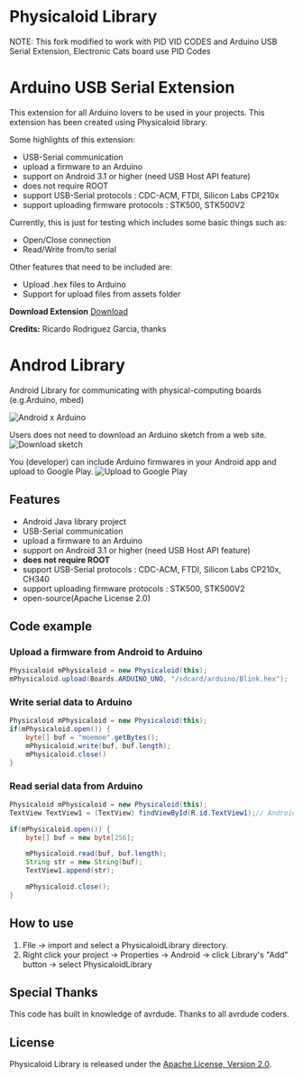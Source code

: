 Physicaloid Library
==================

NOTE: This fork modified to work with PID VID CODES and Arduino USB Serial Extension, Electronic Cats board use PID Codes

# Arduino USB Serial Extension
This extension for all Arduino lovers to be used in your projects. This extension has been created using Physicaloid library.

Some highlights of this extension:

- USB-Serial communication
- upload a firmware to an Arduino
- support on Android 3.1 or higher (need USB Host API feature)
- does not require ROOT
- support USB-Serial protocols : CDC-ACM, FTDI, Silicon Labs CP210x
- support uploading firmware protocols : STK500, STK500V2

Currently, this is just for testing which includes some basic things such as:

- Open/Close connection
- Read/Write from/to serial

Other features that need to be included are:

- Upload .hex files to Arduino
- Support for upload files from assets folder

**Download Extension**
[Download](https://github.com/ElectronicCats/PhysicaloidLibrary/raw/master/com.pavitra.aix)

**Credits:** Ricardo Rodriguez Garcia, thanks

# Androd Library

Android Library for communicating with physical-computing boards (e.g.Arduino, mbed)

![Android x Arduino](https://lh5.googleusercontent.com/-weC-lA-1rdw/UeaCzIrWR3I/AAAAAAAACno/u-ZapAmzkz8/s640/android_arduino.jpg)


Users does not need to download an Arduino sketch from a web site.
![Download sketch](https://lh3.googleusercontent.com/-Hh-vISkTL6w/UeaC5moml2I/AAAAAAAACn8/g7Dozio1QrE/s640/physicaloid_download.png)


You (developer) can include Arduino firmwares in your Android app and upload to Google Play.
![Upload to Google Play](https://lh6.googleusercontent.com/-lzDrLOSohUY/UeaC5p7Z0uI/AAAAAAAACoA/hcqRjLUe6JQ/s640/physicaloid_upload.png)


Features
-----------------
- Android Java library project
- USB-Serial communication
- upload a firmware to an Arduino
- support on Android 3.1 or higher (need USB Host API feature)
- **does not require ROOT**
- support USB-Serial protocols : CDC-ACM, FTDI, Silicon Labs CP210x, CH340
- support uploading firmware protocols : STK500, STK500V2
- open-source(Apache License 2.0)


Code example
-----------------

### Upload a firmware from Android to Arduino ###
```java
Physicaloid mPhysicaloid = new Physicaloid(this);
mPhysicaloid.upload(Boards.ARDUINO_UNO, "/sdcard/arduino/Blink.hex");
```


### Write serial data to Arduino ###
```java
Physicaloid mPhysicaloid = new Physicaloid(this);
if(mPhysicaloid.open()) {
    byte[] buf = "moemoe".getBytes();
    mPhysicaloid.write(buf, buf.length);
    mPhysicaloid.close()
}
```


### Read serial data from Arduino ###
```java
Physicaloid mPhysicaloid = new Physicaloid(this);
TextView TextView1 = (TextView) findViewById(R.id.TextView1);// Android TextView

if(mPhysicaloid.open()) {
    byte[] buf = new byte[256];

    mPhysicaloid.read(buf, buf.length);
    String str = new String(buf);
    TextView1.append(str);

    mPhysicaloid.close();
}
```

How to use
-----------------
1. File -> import and select a PhysicaloidLibrary directory.
2. Right click your project -> Properties -> Android -> click Library's "Add" button -> select PhysicaloidLibrary


Special Thanks
-----------------
This code has built in knowledge of avrdude.
Thanks to all avrdude coders.


License
-----------------
Physicaloid Library is released under the [Apache License, Version 2.0](http://www.apache.org/licenses/LICENSE-2.0).
